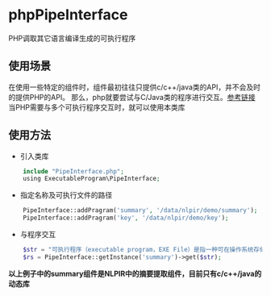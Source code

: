 # phpPipeInterface
PHP调取其它语言编译生成的可执行程序

## 使用场景
在使用一些特定的组件时，组件最初往往只提供c/c++/java类的API，并不会及时的提供PHP的API。
那么，php就要尝试与C/Java类的程序进行交互。[参考链接](http://www.jianshu.com/p/9f8651834d9b)
当PHP需要与多个可执行程序交互时，就可以使用本类库

## 使用方法
* 引入类库
```php
    include "PipeInterface.php";
    using ExecutableProgram\PipeInterface;
```

* 指定名称及可执行文件的路径
```php  
    PipeInterface::addPragram('summary', '/data/nlpir/demo/summary');
    PipeInterface::addPragram('key', '/data/nlpir/demo/key');
```  
* 与程序交互 
```php
    $str = "可执行程序（executable program，EXE File）是指一种可在操作系统存储空间中浮动定位的可执行程序。在MS-DOS和MS-WINDOWS下，此类文件扩展名为·exe。";
    $rs = PipeInterface::getInstance('summary')->get($str);
```

**以上例子中的summary组件是NLPIR中的摘要提取组件，目前只有c/c++/java的动态库**
